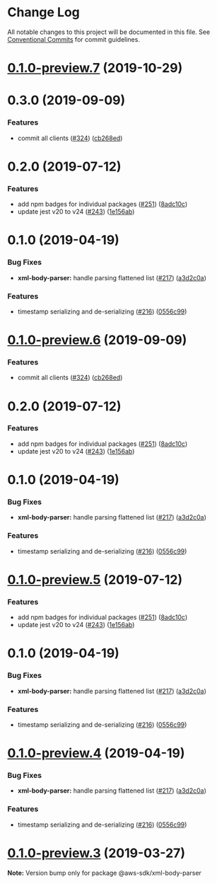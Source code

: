 # Change Log

All notable changes to this project will be documented in this file.
See [Conventional Commits](https://conventionalcommits.org) for commit guidelines.

# [0.1.0-preview.7](https://github.com/aws/aws-sdk-js-v3/compare/@aws-sdk/xml-body-parser@0.1.0-preview.3...@aws-sdk/xml-body-parser@0.1.0-preview.7) (2019-10-29)



# 0.3.0 (2019-09-09)


### Features

* commit all clients ([#324](https://github.com/aws/aws-sdk-js-v3/issues/324)) ([cb268ed](https://github.com/aws/aws-sdk-js-v3/commit/cb268ed))



# 0.2.0 (2019-07-12)


### Features

* add npm badges for individual packages ([#251](https://github.com/aws/aws-sdk-js-v3/issues/251)) ([8adc10c](https://github.com/aws/aws-sdk-js-v3/commit/8adc10c))
* update jest v20 to v24 ([#243](https://github.com/aws/aws-sdk-js-v3/issues/243)) ([1e156ab](https://github.com/aws/aws-sdk-js-v3/commit/1e156ab))



# 0.1.0 (2019-04-19)


### Bug Fixes

* **xml-body-parser:** handle parsing flattened list ([#217](https://github.com/aws/aws-sdk-js-v3/issues/217)) ([a3d2c0a](https://github.com/aws/aws-sdk-js-v3/commit/a3d2c0a))


### Features

* timestamp serializing and de-serializing ([#216](https://github.com/aws/aws-sdk-js-v3/issues/216)) ([0556c99](https://github.com/aws/aws-sdk-js-v3/commit/0556c99))





# [0.1.0-preview.6](https://github.com/aws/aws-sdk-js-v3/compare/@aws-sdk/xml-body-parser@0.1.0-preview.3...@aws-sdk/xml-body-parser@0.1.0-preview.6) (2019-09-09)


### Features

* commit all clients ([#324](https://github.com/aws/aws-sdk-js-v3/issues/324)) ([cb268ed](https://github.com/aws/aws-sdk-js-v3/commit/cb268ed))



# 0.2.0 (2019-07-12)


### Features

* add npm badges for individual packages ([#251](https://github.com/aws/aws-sdk-js-v3/issues/251)) ([8adc10c](https://github.com/aws/aws-sdk-js-v3/commit/8adc10c))
* update jest v20 to v24 ([#243](https://github.com/aws/aws-sdk-js-v3/issues/243)) ([1e156ab](https://github.com/aws/aws-sdk-js-v3/commit/1e156ab))



# 0.1.0 (2019-04-19)


### Bug Fixes

* **xml-body-parser:** handle parsing flattened list ([#217](https://github.com/aws/aws-sdk-js-v3/issues/217)) ([a3d2c0a](https://github.com/aws/aws-sdk-js-v3/commit/a3d2c0a))


### Features

* timestamp serializing and de-serializing ([#216](https://github.com/aws/aws-sdk-js-v3/issues/216)) ([0556c99](https://github.com/aws/aws-sdk-js-v3/commit/0556c99))





# [0.1.0-preview.5](https://github.com/aws/aws-sdk-js-v3/compare/@aws-sdk/xml-body-parser@0.1.0-preview.3...@aws-sdk/xml-body-parser@0.1.0-preview.5) (2019-07-12)


### Features

* add npm badges for individual packages ([#251](https://github.com/aws/aws-sdk-js-v3/issues/251)) ([8adc10c](https://github.com/aws/aws-sdk-js-v3/commit/8adc10c))
* update jest v20 to v24 ([#243](https://github.com/aws/aws-sdk-js-v3/issues/243)) ([1e156ab](https://github.com/aws/aws-sdk-js-v3/commit/1e156ab))



# 0.1.0 (2019-04-19)


### Bug Fixes

* **xml-body-parser:** handle parsing flattened list ([#217](https://github.com/aws/aws-sdk-js-v3/issues/217)) ([a3d2c0a](https://github.com/aws/aws-sdk-js-v3/commit/a3d2c0a))


### Features

* timestamp serializing and de-serializing ([#216](https://github.com/aws/aws-sdk-js-v3/issues/216)) ([0556c99](https://github.com/aws/aws-sdk-js-v3/commit/0556c99))





# [0.1.0-preview.4](https://github.com/aws/aws-sdk-js-v3/compare/@aws-sdk/xml-body-parser@0.1.0-preview.3...@aws-sdk/xml-body-parser@0.1.0-preview.4) (2019-04-19)

### Bug Fixes

- **xml-body-parser:** handle parsing flattened list ([#217](https://github.com/aws/aws-sdk-js-v3/issues/217)) ([a3d2c0a](https://github.com/aws/aws-sdk-js-v3/commit/a3d2c0a))

### Features

- timestamp serializing and de-serializing ([#216](https://github.com/aws/aws-sdk-js-v3/issues/216)) ([0556c99](https://github.com/aws/aws-sdk-js-v3/commit/0556c99))

# [0.1.0-preview.3](https://github.com/aws/aws-sdk-js-v3/compare/@aws-sdk/xml-body-parser@0.1.0-preview.2...@aws-sdk/xml-body-parser@0.1.0-preview.3) (2019-03-27)

**Note:** Version bump only for package @aws-sdk/xml-body-parser
